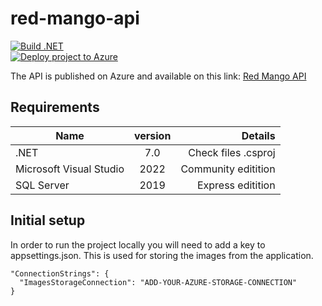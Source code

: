 # red-mango-api

[![Build .NET](https://github.com/Botche/red-mango-api/actions/workflows/dotnet.yml/badge.svg)](https://github.com/Botche/red-mango-api/actions/workflows/dotnet.yml) \
[![Deploy project to Azure](https://github.com/Botche/red-mango-api/actions/workflows/azure-functions-app-dotnet.yml/badge.svg)](https://github.com/Botche/red-mango-api/actions/workflows/azure-functions-app-dotnet.yml)

The API is published on Azure and available on this link: [Red Mango API](https://redmangoapidotnet.azurewebsites.net/index.html)


## Requirements

|  Name                      | version       | Details                              |
| -------------------------- |:-------------:| -----------------------------------: |
| .NET                       | 7.0           | Check files .csproj                  |
| Microsoft Visual Studio    | 2022          | Community editition                  |
| SQL Server                 | 2019          | Express editition                    |

## Initial setup
In order to run the project locally you will need to add a key to appsettings.json. This is used for storing the images from the application.
```
"ConnectionStrings": {
  "ImagesStorageConnection": "ADD-YOUR-AZURE-STORAGE-CONNECTION"
}
```
